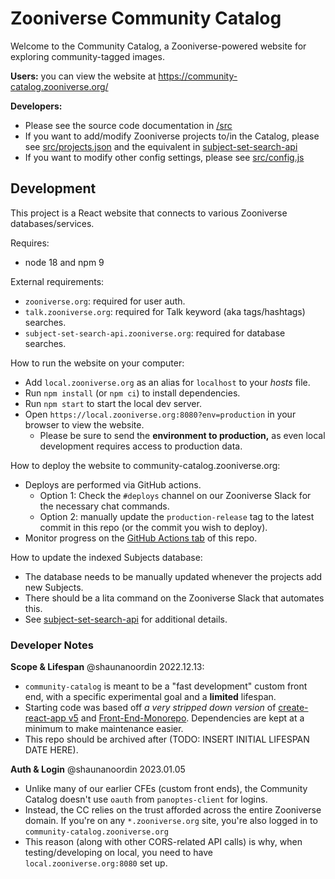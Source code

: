 # Zooniverse Community Catalog

Welcome to the Community Catalog, a Zooniverse-powered website for exploring
community-tagged images.

**Users:** you can view the website at https://community-catalog.zooniverse.org/

**Developers:**
- Please see the source code documentation in [/src](src/README.md)
- If you want to add/modify Zooniverse projects to/in the Catalog, please see [src/projects.json](src/projects.json) and the equivalent in [subject-set-search-api](https://github.com/zooniverse/subject-set-search-api/blob/main/src/projects.js)
- If you want to modify other config settings, please see [src/config.js](src/config.js)

## Development

This project is a React website that connects to various Zooniverse
databases/services.

Requires:
- node 18 and npm 9

External requirements:
- `zooniverse.org`: required for user auth.
- `talk.zooniverse.org`: required for Talk keyword (aka tags/hashtags) searches.
- `subject-set-search-api.zooniverse.org`: required for database searches.

How to run the website on your computer:
- Add `local.zooniverse.org` as an alias for `localhost` to your _hosts_ file.
- Run `npm install` (or `npm ci`) to install dependencies.
- Run `npm start` to start the local dev server.
- Open `https://local.zooniverse.org:8080?env=production` in your browser to view the website.
  - Please be sure to send the **environment to production,** as even local development requires access to production data.

How to deploy the website to community-catalog.zooniverse.org:
- Deploys are performed via GitHub actions.
  - Option 1: Check the `#deploys` channel on our Zooniverse Slack for the
    necessary chat commands.
  - Option 2: manually update the `production-release` tag to the latest commit
    in this repo (or the commit you wish to deploy).
- Monitor progress on the [GitHub Actions tab](https://github.com/zooniverse/community-catalog/actions)
  of this repo.

How to update the indexed Subjects database:
- The database needs to be manually updated whenever the projects add new Subjects.
- There should be a lita command on the Zooniverse Slack that automates this.
- See [subject-set-search-api](https://github.com/zooniverse/subject-set-search-api) for additional details.

### Developer Notes

**Scope & Lifespan**
@shaunanoordin 2022.12.13:
- `community-catalog` is meant to be a "fast development" custom front end, with
  a specific experimental goal and a **limited** lifespan.
- Starting code was based off _a very stripped down version_ of
  [create-react-app v5](https://github.com/facebook/create-react-app) and
  [Front-End-Monorepo](https://github.com/zooniverse/front-end-monorepo).
  Dependencies are kept at a minimum to make maintenance easier.
- This repo should be archived after (TODO: INSERT INITIAL LIFESPAN DATE HERE).

**Auth & Login**
@shaunanoordin 2023.01.05
- Unlike many of our earlier CFEs (custom front ends), the Community Catalog
  doesn't use `oauth` from `panoptes-client` for logins.
- Instead, the CC relies on the trust afforded across the entire Zooniverse
  domain. If you're on any `*.zooniverse.org` site, you're also logged in to
  `community-catalog.zooniverse.org`
- This reason (along with other CORS-related API calls) is why, when
  testing/developing on local, you need to have `local.zooniverse.org:8080`
  set up.
